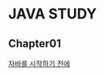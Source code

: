 # JAVA STUDY
## Chapter01
[자바를 시작하기 전에](https://github.com/mingyu2157/java-study/blob/main/Chapter%2001%20%EC%9E%90%EB%B0%94%EB%A5%BC%20%EC%8B%9C%EC%9E%91%ED%95%98%EA%B8%B0%20%EC%A0%84%EC%97%90.md)
